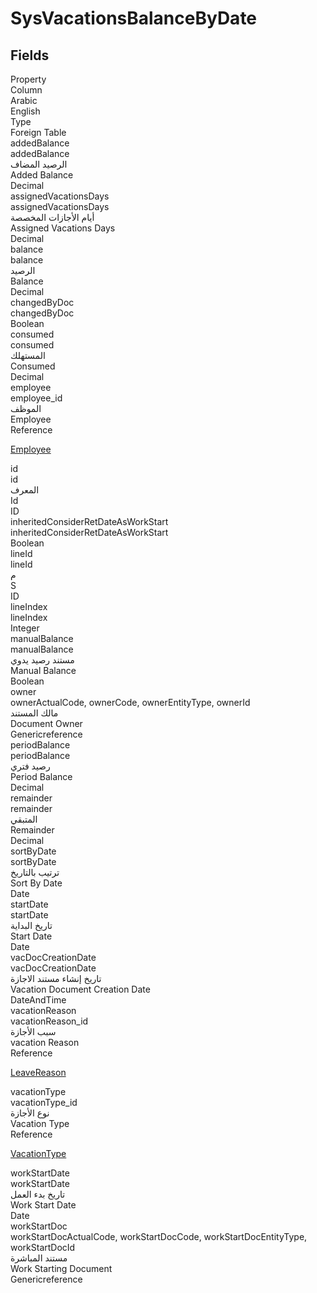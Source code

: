 # SysVacationsBalanceByDate

<ContentFilter/>

<div class='searchable'>

## Fields

<div class="nama-table">
<div class="row header-row">
<div class="cell">Property</div>
<div class="cell">Column</div>
<div class="cell">Arabic</div>
<div class="cell">English</div>
<div class="cell">Type</div>
<div class="cell">Foreign Table</div>
</div><div class="row searchable" id="addedBalance">
<div class="cell" data-label="Property">addedBalance</div>
<div class="cell" data-label="Column">addedBalance</div>
<div class="cell" data-label="Arabic">الرصيد المضاف</div>
<div class="cell" data-label="English">Added Balance</div>
<div class="cell" data-label="Type">Decimal</div>

</div>

<div class="row searchable" id="assignedVacationsDays">
<div class="cell" data-label="Property">assignedVacationsDays</div>
<div class="cell" data-label="Column">assignedVacationsDays</div>
<div class="cell" data-label="Arabic">أيام الأجازات المخصصة</div>
<div class="cell" data-label="English">Assigned Vacations Days</div>
<div class="cell" data-label="Type">Decimal</div>

</div>

<div class="row searchable" id="balance">
<div class="cell" data-label="Property">balance</div>
<div class="cell" data-label="Column">balance</div>
<div class="cell" data-label="Arabic">الرصيد</div>
<div class="cell" data-label="English">Balance</div>
<div class="cell" data-label="Type">Decimal</div>

</div>

<div class="row searchable" id="changedByDoc">
<div class="cell" data-label="Property">changedByDoc</div>
<div class="cell" data-label="Column">changedByDoc</div>
<div class="cell" data-label="Arabic"></div>
<div class="cell" data-label="English"></div>
<div class="cell" data-label="Type">Boolean</div>

</div>

<div class="row searchable" id="consumed">
<div class="cell" data-label="Property">consumed</div>
<div class="cell" data-label="Column">consumed</div>
<div class="cell" data-label="Arabic">المستهلك</div>
<div class="cell" data-label="English">Consumed</div>
<div class="cell" data-label="Type">Decimal</div>

</div>

<div class="row searchable" id="employee">
<div class="cell" data-label="Property">employee</div>
<div class="cell" data-label="Column">employee_id</div>
<div class="cell" data-label="Arabic">الموظف</div>
<div class="cell" data-label="English">Employee</div>
<div class="cell" data-label="Type">Reference</div>
<div class="cell" data-label="Foreign Table">

 [Employee](/modules/basic/Employee.md) 
</div>
</div>

<div class="row searchable" id="id">
<div class="cell" data-label="Property">id</div>
<div class="cell" data-label="Column">id</div>
<div class="cell" data-label="Arabic">المعرف</div>
<div class="cell" data-label="English">Id</div>
<div class="cell" data-label="Type">ID</div>

</div>

<div class="row searchable" id="inheritedConsiderRetDateAsWorkStart">
<div class="cell" data-label="Property">inheritedConsiderRetDateAsWorkStart</div>
<div class="cell" data-label="Column">inheritedConsiderRetDateAsWorkStart</div>
<div class="cell" data-label="Arabic"></div>
<div class="cell" data-label="English"></div>
<div class="cell" data-label="Type">Boolean</div>

</div>

<div class="row searchable" id="lineId">
<div class="cell" data-label="Property">lineId</div>
<div class="cell" data-label="Column">lineId</div>
<div class="cell" data-label="Arabic">م</div>
<div class="cell" data-label="English">S</div>
<div class="cell" data-label="Type">ID</div>

</div>

<div class="row searchable" id="lineIndex">
<div class="cell" data-label="Property">lineIndex</div>
<div class="cell" data-label="Column">lineIndex</div>
<div class="cell" data-label="Arabic"></div>
<div class="cell" data-label="English"></div>
<div class="cell" data-label="Type">Integer</div>

</div>

<div class="row searchable" id="manualBalance">
<div class="cell" data-label="Property">manualBalance</div>
<div class="cell" data-label="Column">manualBalance</div>
<div class="cell" data-label="Arabic">مستند رصيد يدوي</div>
<div class="cell" data-label="English">Manual Balance</div>
<div class="cell" data-label="Type">Boolean</div>

</div>

<div class="row searchable" id="owner">
<div class="cell" data-label="Property">owner</div>
<div class="cell gen-ref-column" data-label="Column">ownerActualCode,  ownerCode,  ownerEntityType,  ownerId</div>
<div class="cell" data-label="Arabic"> مالك المستند</div>
<div class="cell" data-label="English"> Document Owner</div>
<div class="cell" data-label="Type">Genericreference</div>

</div>

<div class="row searchable" id="periodBalance">
<div class="cell" data-label="Property">periodBalance</div>
<div class="cell" data-label="Column">periodBalance</div>
<div class="cell" data-label="Arabic">رصيد فتري</div>
<div class="cell" data-label="English">Period Balance</div>
<div class="cell" data-label="Type">Decimal</div>

</div>

<div class="row searchable" id="remainder">
<div class="cell" data-label="Property">remainder</div>
<div class="cell" data-label="Column">remainder</div>
<div class="cell" data-label="Arabic">المتبقي</div>
<div class="cell" data-label="English">Remainder</div>
<div class="cell" data-label="Type">Decimal</div>

</div>

<div class="row searchable" id="sortByDate">
<div class="cell" data-label="Property">sortByDate</div>
<div class="cell" data-label="Column">sortByDate</div>
<div class="cell" data-label="Arabic">ترتيب بالتاريخ</div>
<div class="cell" data-label="English">Sort By Date</div>
<div class="cell" data-label="Type">Date</div>

</div>

<div class="row searchable" id="startDate">
<div class="cell" data-label="Property">startDate</div>
<div class="cell" data-label="Column">startDate</div>
<div class="cell" data-label="Arabic">تاريخ البداية</div>
<div class="cell" data-label="English">Start Date</div>
<div class="cell" data-label="Type">Date</div>

</div>

<div class="row searchable" id="vacDocCreationDate">
<div class="cell" data-label="Property">vacDocCreationDate</div>
<div class="cell" data-label="Column">vacDocCreationDate</div>
<div class="cell" data-label="Arabic">تاريخ إنشاء مستند الاجازة</div>
<div class="cell" data-label="English">Vacation Document Creation Date</div>
<div class="cell" data-label="Type">DateAndTime</div>

</div>

<div class="row searchable" id="vacationReason">
<div class="cell" data-label="Property">vacationReason</div>
<div class="cell" data-label="Column">vacationReason_id</div>
<div class="cell" data-label="Arabic">سبب الأجازة</div>
<div class="cell" data-label="English">vacation Reason</div>
<div class="cell" data-label="Type">Reference</div>
<div class="cell" data-label="Foreign Table">

 [LeaveReason](/modules/humanresource-payroll/LeaveReason.md) 
</div>
</div>

<div class="row searchable" id="vacationType">
<div class="cell" data-label="Property">vacationType</div>
<div class="cell" data-label="Column">vacationType_id</div>
<div class="cell" data-label="Arabic">نوع الأجازة</div>
<div class="cell" data-label="English">Vacation Type</div>
<div class="cell" data-label="Type">Reference</div>
<div class="cell" data-label="Foreign Table">

 [VacationType](/modules/humanresource-payroll/VacationType.md) 
</div>
</div>

<div class="row searchable" id="workStartDate">
<div class="cell" data-label="Property">workStartDate</div>
<div class="cell" data-label="Column">workStartDate</div>
<div class="cell" data-label="Arabic">تاريخ بدء العمل</div>
<div class="cell" data-label="English">Work Start Date</div>
<div class="cell" data-label="Type">Date</div>

</div>

<div class="row searchable" id="workStartDoc">
<div class="cell" data-label="Property">workStartDoc</div>
<div class="cell gen-ref-column" data-label="Column">workStartDocActualCode,  workStartDocCode,  workStartDocEntityType,  workStartDocId</div>
<div class="cell" data-label="Arabic">مستند المباشرة</div>
<div class="cell" data-label="English">Work Starting Document</div>
<div class="cell" data-label="Type">Genericreference</div>

</div>


</div>
</div>

